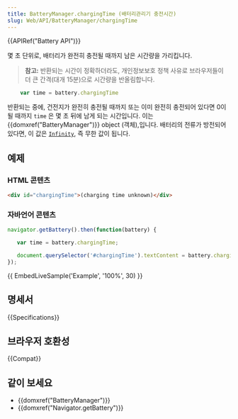 ```yaml
---
title: BatteryManager.chargingTime (배터리관리기 충전시간)
slug: Web/API/BatteryManager/chargingTime
---
```


{{APIRef("Battery API")}}

몇 초 단위로, 배터리가 완전히 충전될 때까지 남은 시간량을 가리킵니다.

> **참고:** 반환되는 시간이 정확하더라도, 개인정보보호 정책 사유로 브라우저들이 더 큰 간격(대개 15분)으로 시간량을 반올림합니다.

```js
    var time = battery.chargingTime
```

반환되는 중에, 건전지가 완전히 충전될 때까지 또는 이미 완전히 충전되어 있다면 0이 될 때까지 `time` 은 몇 초 뒤에 남게 되는 시간입니다. 이는 {{domxref("BatteryManager")}} object (객체),입니다. 배터리의 전류가 방전되어 있다면, 이 값은 [`Infinity`](/en-US/docs/JavaScript/Reference/Global_Objects/Infinity), 즉 무한 값이 됩니다.

## 예제

### HTML 콘텐츠

```html
<div id="chargingTime">(charging time unknown)</div>
```

### 자바언어 콘텐츠

```js
navigator.getBattery().then(function(battery) {

   var time = battery.chargingTime;

   document.querySelector('#chargingTime').textContent = battery.chargingTime;
});
```

{{ EmbedLiveSample('Example', '100%', 30) }}

## 명세서

{{Specifications}}

## 브라우저 호환성

{{Compat}}

## 같이 보세요

- {{domxref("BatteryManager")}}
- {{domxref("Navigator.getBattery")}}
